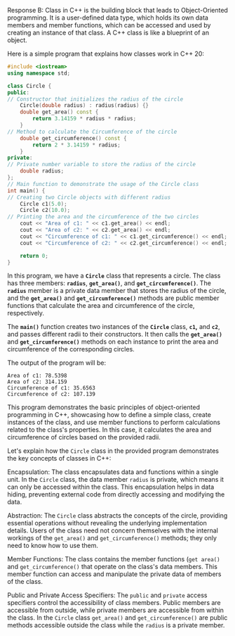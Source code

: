 Response B:
Class in C++ is the building block that leads to Object-Oriented programming. It is a user-defined data type, which holds its own data members and member functions, which can be accessed and used by creating an instance of that class. A C++ class is like a blueprint of an object.

Here is a simple program that explains how classes work in C++ 20:

```c++
#include <iostream>
using namespace std;

class Circle {
public:
// Constructor that initializes the radius of the circle
    Circle(double radius) : radius(radius) {}
    double get_area() const {
        return 3.14159 * radius * radius;
    }
// Method to calculate the Circumference of the circle
    double get_circumference() const {
        return 2 * 3.14159 * radius;
    }
private:
// Private number variable to store the radius of the circle
    double radius;
};
// Main function to demonstrate the usage of the Circle class
int main() {
// Creating two Circle objects with different radius
    Circle c1(5.0);
    Circle c2(10.0);
// Printing the area and the circumference of the two circles
    cout << "Area of c1: " << c1.get_area() << endl;
    cout << "Area of c2: " << c2.get_area() << endl;
    cout << "Circumference of c1: " << c1.get_circumference() << endl;
    cout << "Circumference of c2: " << c2.get_circumference() << endl;

    return 0;
}
```


In this program, we have a **`Circle`** class that represents a circle. The class has three members: **`radius`**, **`get_area()`**, and **`get_circumference()`**. The **`radius`** member is a private data member that stores the radius of the circle, and the **`get_area()`** and **`get_circumference()`** methods are public member functions that calculate the area and circumference of the circle, respectively.

The **`main()`** function creates two instances of the **`Circle`** class, **`c1`,** and **`c2`**, and passes different radii to their constructors. It then calls the **`get_area()`** and **`get_circumference()`** methods on each instance to print the area and circumference of the corresponding circles.

The output of the program will be:


```
Area of c1: 78.5398
Area of c2: 314.159
Circumference of c1: 35.6563
Circumference of c2: 107.139
```


This program demonstrates the basic principles of object-oriented programming in C++, showcasing how to define a simple class, create instances of the class, and use member functions to perform calculations related to the class's properties. In this case, it calculates the area and circumference of circles based on the provided radii. 

Let's explain how the `Circle` class in the provided program demonstrates the key concepts of classes in C++:

Encapsulation:  The class encapsulates data and functions within a single unit. In the `Circle` class, the data member `radius` is private, which means it can only be accessed within the class. This encapsulation helps in data hiding, preventing external code from directly accessing and modifying the data.

Abstraction: The `Circle` class abstracts the concepts of the circle, providing essential operations without revealing the underlying implementation details. Users of the class need not concern themselves with the internal workings of the `get_area()` and `get_circumference()` methods; they only need to know how to use them.

Member Functions: The class contains the member functions (`get area()` and `get_circumference()` that operate on the class's data members. This member function can access and manipulate the private data of members of the class.

Public and Private Access Specifiers: The `public` and `private` access specifiers control the accessibility of class members. Public members are accessible from outside, while private members are accessible from within the class. In the `Circle` class `get_area()` and `get_circumference()` are public methods accessible outside the class while the `radius` is a private member.
